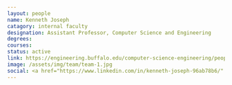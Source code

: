 ```yaml
---
layout: people
name: Kenneth Joseph
catagory: internal faculty
designation: Assistant Professor, Computer Science and Engineering
degrees: 
courses: 
status: active
link: https://engineering.buffalo.edu/computer-science-engineering/people/faculty-directory/kenny-joseph.html
image: /assets/img/team/team-1.jpg
social: <a href="https://www.linkedin.com/in/kenneth-joseph-96ab78b6/" target="_blank"><i class="icofont-linkedin"></i></a><a href="https://twitter.com/_kenny_joseph?lang=en" target="_blank"><i class="icofont-twitter"></i></a><a href="https://kennyjoseph.github.io/" target="_blank"><i class="icofont-web"></i></a><a href="mailto:kjoseph@buffalo.edu" target="_blank"><i class="icofont-email"></i></a>
---
```


